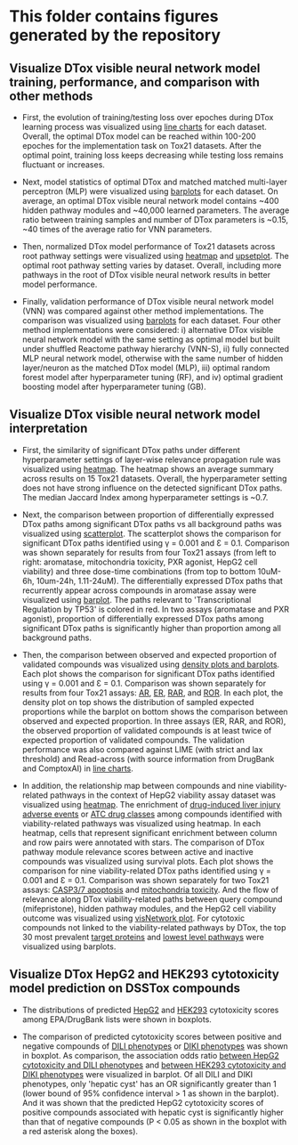 # This folder contains figures generated by the repository

## Visualize DTox visible neural network model training, performance, and comparison with other methods   

+ First, the evolution of training/testing loss over epoches during DTox learning process was visualized using [line charts](compound_target_probability_tox21_implementation/training_loss/) for each dataset. Overall, the optimal DTox model can be reached within 100-200 epoches for the implementation task on Tox21 datasets. After the optimal point, training loss keeps decreasing while testing loss remains fluctuant or increases.    

+ Next, model statistics of optimal DTox and matched matched multi-layer perceptron (MLP) were visualized using [barplots](compound_target_probability_tox21_implementation/parameter_comparison/) for each dataset. On average, an optimal DTox visible neural network model contains ~400 hidden pathway modules and ~40,000 learned parameters. The average ratio between training samples and number of DTox parameters is ~0.15, ~40 times of the average ratio for VNN parameters.

+ Then, normalized DTox model performance of Tox21 datasets across root pathway settings were visualized using [heatmap](compound_target_probability_tox21_implementation/hyperparameter_comparison/compound_target_probability_tox21_implementation_rt_training_root_loss_normalized_comparison_by_dataset.pdf) and [upsetplot](compound_target_probability_tox21_implementation/hyperparameter_comparison/compound_target_probability_tox21_implementation_rt_upset.pdf). The optimal root pathway setting varies by dataset. Overall, including more pathways in the root of DTox visible neural network results in better model performance. 

+ Finally, validation performance of DTox visible neural network model (VNN) was compared against other method implementations. The comparison was visualized using [barplots](compound_target_probability_tox21_implementation/method_comparison/) for each dataset. Four other method implementations were considered: i) alternative DTox visible neural network model with the same setting as optimal model but built under shuffled Reactome pathway hierarchy (VNN-S), ii) fully connected MLP neural network model, otherwise with the same number of hidden layer/neuron as the matched DTox model (MLP), iii) optimal random forest model after hyperparameter tuning (RF), and iv) optimal gradient boosting model after hyperparameter tuning (GB).

## Visualize DTox visible neural network model interpretation 

+ First, the similarity of significant DTox paths under different hyperparameter settings of layer-wise relevance propagation rule was visualized using [heatmap](compound_target_probability_tox21_interpret_analysis/compound_target_fingerprint_maccs_probability_gamma-epsilon_path_similarity.pdf). The heatmap shows an average summary across results on 15 Tox21 datasets. Overall, the hyperparameter setting does not have strong influence on the detected significant DTox paths. The median Jaccard Index among hyperparameter settings is ~0.7. 

+ Next, the comparison between proportion of differentially expressed DTox paths among significant DTox paths vs all background paths was visualized using [scatterplot](compound_target_probability_tox21_interpret_expression/compound_target_fingerprint_maccs_probability_tox21_interpret_expression_validation_result_compare_gamma-epsilon_0.001_0.1.pdf). The scatterplot shows the comparison for significant DTox paths identified using γ = 0.001 and Ɛ = 0.1. Comparison was shown separately for results from four Tox21 assays (from left to right: aromatase, mitochondria toxicity, PXR agonist, HepG2 cell viability) and three dose-time combinations (from top to bottom 10uM-6h, 10um-24h, 1.11-24uM). The differentially expressed DTox paths that recurrently appear across compounds in aromatase assay were visualized using [barplot](compound_target_probability_tox21_interpret_expression/gamma-epsilon_0.001_0.1_expression_validation_sig_path_recurrent_tox21-aromatase-p1_5.pdf). The paths relevant to 'Transcriptional Regulation by TP53' is colored in red. In two assays (aromatase and PXR agonist), proportion of differentially expressed DTox paths among significant DTox paths is significantly higher than proportion among all background paths. 

+ Then, the comparison between observed and expected proportion of validated compounds was visualized using [density plots and barplots](compound_target_probability_tox21_interpret_standard/). Each plot shows the comparison for significant DTox paths identified using γ = 0.001 and Ɛ = 0.1. Comparison was shown separately for results from four Tox21 assays: [AR](compound_target_probability_tox21_interpret_standard/compound_target_fingerprint_maccs_probability_tox21_interpret_standard_validation_result_compare_gamma-epsilon_0.001_0.1_tox21-ar-mda-kb2-luc-antagonist-p2.pdf), [ER](compound_target_probability_tox21_interpret_standard/compound_target_fingerprint_maccs_probability_tox21_interpret_standard_validation_result_compare_gamma-epsilon_0.001_0.1_tox21-er-luc-bg1-4e2-agonist-p2.pdf), [RAR](compound_target_probability_tox21_interpret_standard/compound_target_fingerprint_maccs_probability_tox21_interpret_standard_validation_result_compare_gamma-epsilon_0.001_0.1_tox21-rar-antagonist-p2.pdf), and [ROR](compound_target_probability_tox21_interpret_standard/compound_target_fingerprint_maccs_probability_tox21_interpret_standard_validation_result_compare_gamma-epsilon_0.001_0.1_tox21-ror-cho-antagonist-p1.pdf). In each plot, the density plot on top shows the distribution of sampled expected proportions while the barplot on bottom shows the comparison between observed and expected proportion. In three assays (ER, RAR, and ROR), the observed proportion of validated compounds is at least twice of expected proportion of validated compounds. The validation performance was also compared against LIME (with strict and lax threshold) and Read-across (with source information from DrugBank and ComptoxAI) in [line charts](compound_target_probability_tox21_interpret_standard/compound_target_fingerprint_maccs_probability_tox21_interpret_target_standard_validation_result_compare_line_chart.pdf).

+ In addition, the relationship map between compounds and nine viability-related pathways in the context of HepG2 viability assay dataset was visualized using [heatmap](compound_target_probability_tox21_interpret_viability/compound_target_fingerprint_maccs_probability_tox21-rt-viability-hepg2-p1_whole_data.tsv_rt_25_ps_5_re_0_xs_20_al_0.5_ld_0.0001_model.pt_gamma-epsilon_0.001_0.1_path_compound_map.pdf). The enrichment of [drug-induced liver injury adverse events](compound_target_probability_tox21_interpret_viability/compound_target_fingerprint_maccs_probability_tox21-rt-viability-hepg2-p1_whole_data.tsv_rt_25_ps_5_re_0_xs_20_al_0.5_ld_0.0001_model.pt_gamma-epsilon_0.001_0.1_dili_path_map.pdf) or [ATC drug classes](compound_target_probability_tox21_interpret_viability/compound_target_fingerprint_maccs_probability_tox21-rt-viability-hepg2-p1_whole_data.tsv_rt_25_ps_5_re_0_xs_20_al_0.5_ld_0.0001_model.pt_gamma-epsilon_0.001_0.1_atc_path_map.pdf) among compounds identified with viability-related pathways was visualized using heatmap. In each heatmap, cells that represent significant enrichment between column and row pairs were annotated with stars. The comparison of DTox pathway module relevance scores between active and inactive compounds was visualized using survival plots. Each plot shows the comparison for nine viability-related DTox paths identified using γ = 0.001 and Ɛ = 0.1. Comparison was shown separately for two Tox21 assays: [CASP3/7 apoptosis](compound_target_probability_tox21_interpret_viability/compound_target_fingerprint_maccs_probability_tox21-rt-viability-hepg2-p1_whole_data.tsv_rt_25_ps_5_re_0_xs_20_al_0.5_ld_0.0001_model.pt_gamma-epsilon_0.001_0.1_pathway_module_compare_tox21-casp3-hepg2-p1.pdf) and [mitochondria toxicity](compound_target_probability_tox21_interpret_viability/compound_target_fingerprint_maccs_probability_tox21-rt-viability-hepg2-p1_whole_data.tsv_rt_25_ps_5_re_0_xs_20_al_0.5_ld_0.0001_model.pt_gamma-epsilon_0.001_0.1_pathway_module_compare_tox21-mitotox-p1.pdf). And the flow of relevance along DTox viability-related paths between query compound (mifepristone), hidden pathway modules, and the HepG2 cell viability outcome was visualized using [visNetwork plot](compound_target_probability_tox21_interpret_viability/plot_compound_target_fingerprint_maccs_probability_tox21-rt-viability-hepg2-p1_whole_data.tsv_rt_25_ps_5_re_0_xs_20_al_0.5_ld_0.0001_model.pt_gamma-epsilon_0.001_0.1_CID_55245.pdf). For cytotoxic compounds not linked to the viability-related pathways by DTox, the top 30 most prevalent [target proteins](compound_target_probability_tox21_interpret_viability/compound_target_fingerprint_maccs_probability_tox21-rt-viability-hepg2-p1_whole_data.tsv_rt_25_ps_5_re_0_xs_20_al_0.5_ld_0.0001_model.pt_gamma-epsilon_0.001_0.1_compound_new_targets_barplot.pdf) and [lowest level pathways](compound_target_probability_tox21_interpret_viability/compound_target_fingerprint_maccs_probability_tox21-rt-viability-hepg2-p1_whole_data.tsv_rt_25_ps_5_re_0_xs_20_al_0.5_ld_0.0001_model.pt_gamma-epsilon_0.001_0.1_compound_new_pathways_barplot.pdf) were visualized using barplots.

## Visualize DTox HepG2 and HEK293 cytotoxicity model prediction on DSSTox compounds

+ The distributions of predicted [HepG2](compound_target_probability_tox21_prediction/epa_list_tox21-rt-viability-hepg2-p1_dsstox_compound_model_pred_score_compare_boxplot.pdf) and [HEK293](compound_target_probability_tox21_prediction/epa_list_tox21-rt-viability-hek293-p1_dsstox_compound_model_pred_score_compare_boxplot.pdf) cytotoxicity scores among EPA/DrugBank lists were shown in boxplots. 

+ The comparison of predicted cytotoxicity scores between positive and negative compounds of [DILI phenotypes](compound_target_probability_tox21_prediction/dili_phenotype_tox21-rt-viability-hepg2-p1_dsstox_compound_model_pred_score_compare_boxplot_greater.pdf) or [DIKI phenotypes](compound_target_probability_tox21_prediction/diki_phenotype_tox21-rt-viability-hek293-p1_dsstox_compound_model_pred_score_compare_boxplot_greater.pdf) was shown in boxplot. As comparison, the association odds ratio [between HepG2 cytotoxicity and DILI phenotypes](compound_target_probability_tox21_prediction/dili_phenotype_tox21-rt-viability-hepg2-p1_dsstox_compound_model_pred_score_compare_barplot_greater.pdf) and [between HEK293 cytotoxicity and DIKI phenotypes](compound_target_probability_tox21_prediction/diki_phenotype_tox21-rt-viability-hek293-p1_dsstox_compound_model_pred_score_compare_barplot_greater.pdf) were visualized in barplot. Of all DILI and DIKI phenotypes, only 'hepatic cyst' has an OR significantly greater than 1 (lower bound of 95% confidence interval > 1 as shown in the barplot). And it was shown that the predicted HepG2 cytotoxicity scores of positive compounds associated with hepatic cyst is significantly higher than that of negative compounds (P < 0.05 as shown in the boxplot with a red asterisk along the boxes).

